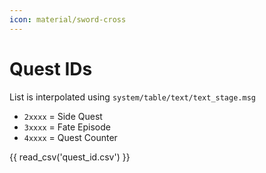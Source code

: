 ```yaml
---
icon: material/sword-cross
---
```


# Quest IDs

List is interpolated using `system/table/text/text_stage.msg`

* `2xxxx` = Side Quest
* `3xxxx` = Fate Episode
* `4xxxx` = Quest Counter

{{ read_csv('quest_id.csv') }}